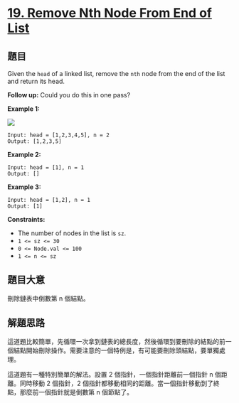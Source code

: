 # [19. Remove Nth Node From End of List](https://leetcode.com/problems/remove-nth-node-from-end-of-list/)

## 題目

Given the `head` of a linked list, remove the `nth` node from the end of the list and return its head.

**Follow up:** Could you do this in one pass?

**Example 1:**

![](https://assets.leetcode.com/uploads/2020/10/03/remove_ex1.jpg)

```
Input: head = [1,2,3,4,5], n = 2
Output: [1,2,3,5]

```

**Example 2:**

```
Input: head = [1], n = 1
Output: []

```

**Example 3:**

```
Input: head = [1,2], n = 1
Output: [1]

```

**Constraints:**

- The number of nodes in the list is `sz`.
- `1 <= sz <= 30`
- `0 <= Node.val <= 100`
- `1 <= n <= sz`


## 題目大意

刪除鏈表中倒數第 n 個結點。

## 解題思路

這道題比較簡單，先循環一次拿到鏈表的總長度，然後循環到要刪除的結點的前一個結點開始刪除操作。需要注意的一個特例是，有可能要刪除頭結點，要單獨處理。

這道題有一種特別簡單的解法。設置 2 個指針，一個指針距離前一個指針 n 個距離。同時移動 2 個指針，2 個指針都移動相同的距離。當一個指針移動到了終點，那麼前一個指針就是倒數第 n 個節點了。
